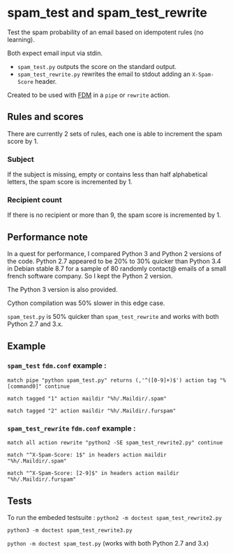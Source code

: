 # spam_test and spam_test_rewrite
Test the spam probability of an email based on idempotent rules (no learning).

Both expect email input via stdin.
- `spam_test.py` outputs the score on the standard output.
- `spam_test_rewrite.py` rewrites the email to stdout adding an `X-Spam-Score` header.

Created to be used with [FDM](https://github.com/nicm/fdm) in a `pipe` or `rewrite` action.

## Rules and scores

There are currently 2 sets of rules, each one is able to increment the spam score by 1.

### Subject

If the subject is missing, empty or contains less than half alphabetical letters, the spam score is incremented by 1.

### Recipient count

If there is no recipient or more than 9, the spam score is incremented by 1.

## Performance note
In a quest for performance, I compared Python 3 and Python 2 versions of the code. Python 2.7 appeared to be 20% to 30% quicker than Python 3.4 in Debian stable 8.7 for a sample of 80 randomly contact@ emails of a small french software company. So I kept the Python 2 version.

The Python 3 version is also provided.

Cython compilation was 50% slower in this edge case.

`spam_test.py` is 50% quicker than `spam_test_rewrite` and works with both Python 2.7 and 3.x.

## Example

### `spam_test` `fdm.conf` example :

`match pipe "python spam_test.py" returns (,'^([0-9]+)$') action tag "%[command0]" continue`

`match tagged "1" action maildir "%h/.Maildir/.spam"`

`match tagged "2" action maildir "%h/.Maildir/.furspam"`


### `spam_test_rewrite` `fdm.conf` example :

`match all action rewrite "python2 -SE spam_test_rewrite2.py" continue`

`match "^X-Spam-Score: 1$" in headers action maildir "%h/.Maildir/.spam"`

`match "^X-Spam-Score: [2-9]$" in headers action maildir "%h/.Maildir/.furspam"`

## Tests

To run the embeded testsuite :
`python2 -m doctest spam_test_rewrite2.py`

`python3 -m doctest spam_test_rewrite3.py`

`python -m doctest spam_test.py` (works with both Python 2.7 and 3.x)
